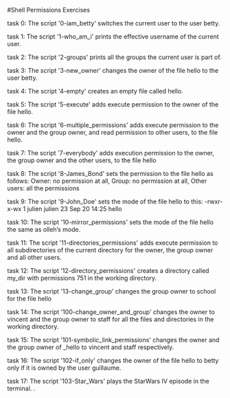 #Shell Permissions Exercises

task 0: The script '0-iam_betty' switches the current user to the user betty.

task 1: The script '1-who_am_i' prints the effective username of the current user.

task 2: The script '2-groups' prints all the groups the current user is part of.

task 3: The script '3-new_owner' changes the owner of the file hello to the user betty.

task 4: The script '4-empty' creates an empty file called hello.

task 5: The script '5-execute' adds execute permission to the owner of the file hello.

task 6: The script '6-multiple_permissions' adds execute permission to the owner and the group owner, and read permission to other users, to the file hello.

task 7: The script '7-everybody' adds execution permission to the owner, the group owner and the other users, to the file hello

task 8: The script '8-James_Bond'  sets the permission to the file hello as follows: Owner: no permission at all, Group: no permission at all, Other users: all the permissions

task 9: The script '9-John_Doe' sets the mode of the file hello to this: -rwxr-x-wx 1 julien julien 23 Sep 20 14:25 hello

task 10: The script '10-mirror_permissions' sets the mode of the file hello the same as olleh’s mode.

task 11: The script '11-directories_permissions' adds execute permission to all subdirectories of the current directory for the owner, the group owner and all other users.

task 12: The script '12-directory_permissions' creates a directory called my_dir with permissions 751 in the working directory.

task 13: The script '13-change_group' changes the group owner to school for the file hello

task 14: The script '100-change_owner_and_group' changes the owner to vincent and the group owner to staff for all the files and directories in the working directory.

task 15: The script '101-symbolic_link_permissions' changes the owner and the group owner of _hello to vincent and staff respectively.

task 16: The script '102-if_only' changes the owner of the file hello to betty only if it is owned by the user guillaume.

task 17: The script '103-Star_Wars' plays the StarWars IV episode in the terminal.
.
